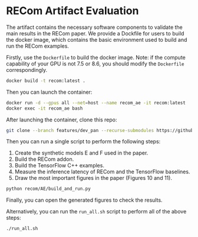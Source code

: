 # RECom Artifact Evaluation

The artifact contains the necessary software components to validate the main results in the RECom paper.
We provide a Dockfile for users to build the docker image, which contains the basic environment used to build and run the RECom examples.

Firstly, use the `Dockerfile` to build the docker image. Note: if the compute capability of your GPU is not 7.5 or 8.6, you should modify the `Dockerfile` correspondingly.

```bash
docker build -t recom:latest .
```

Then you can launch the container:

```bash
docker run -d --gpus all --net=host --name recom_ae -it recom:latest
docker exec -it recom_ae bash
```

After launching the container, clone this repo:

```bash
git clone --branch features/dev_pan --recurse-submodules https://github.com/PanZaifeng/recom.git recom
```

Then you can run a single script to perform the following steps:

1. Create the synthetic models E and F used in the paper.
2. Build the RECom addon.
3. Build the TensorFlow C++ examples.
4. Measure the inference latency of RECom and the TensorFlow baselines.
5. Draw the most important figures in the paper (Figures 10 and 11).

```bash
python recom/AE/build_and_run.py
```

Finally, you can open the generated figures to check the results.

Alternatively, you can run the `run_all.sh` script to perform all of the above steps:

```bash
./run_all.sh
```

